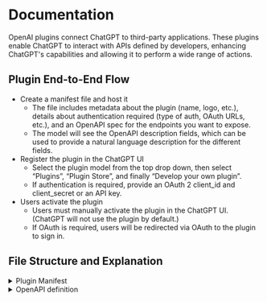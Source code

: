 # Documentation

OpenAI plugins connect ChatGPT to third-party applications. These plugins enable ChatGPT to interact with APIs defined by developers, enhancing ChatGPT's capabilities and allowing it to perform a wide range of actions.

## Plugin End-to-End Flow

- Create a manifest file and host it
  - The file includes metadata about the plugin (name, logo, etc.), details about authentication required (type of auth, OAuth URLs, etc.), and an OpenAPI spec for the endpoints you want to expose.
  - The model will see the OpenAPI description fields, which can be used to provide a natural language description for the different fields.
- Register the plugin in the ChatGPT UI
  - Select the plugin model from the top drop down, then select “Plugins”, “Plugin Store”, and finally “Develop your own plugin”.
  - If authentication is required, provide an OAuth 2 client_id and client_secret or an API key.
- Users activate the plugin
  - Users must manually activate the plugin in the ChatGPT UI. (ChatGPT will not use the plugin by default.)
  - If OAuth is required, users will be redirected via OAuth to the plugin to sign in.

## File Structure and Explanation

<details>
<summary>Plugin Manifest</summary>

### ai-plugin.json

Every plugin requires a ai-plugin.json file, which needs to be hosted on the API’s domain. For example, a company called example.com would make the plugin JSON file accessible via an https://example.com domain since that is where their API is hosted. When the user installs the plugin via the ChatGPT UI, on the backend ChatGPT looks for a file located at /.well-known/ai-plugin.json. The /.well-known folder is required and must exist on your domain in order for ChatGPT to connect with your plugin. If there is no file found, the plugin cannot be installed. For local development, you can use HTTP but if you are pointing to a remote server, HTTPS is required.

</details>

<details>
<summary>OpenAPI definition</summary>

### openapi.yaml

This file is used to build the OpenAPI specification to document the API. The model in ChatGPT does not know anything about your API other than what is defined in the OpenAPI specification and manifest file. This means that if you have an extensive API, you need not expose all functionality to the model and can choose specific endpoints. For example, if you have a social media API, you might want to have the model access content from the site through a GET request but prevent the model from being able to comment on users posts in order to reduce the chance of spam. The OpenAPI specification is the wrapper that sits on top of your API.

</details>
